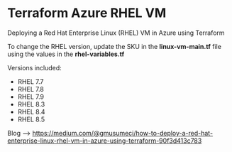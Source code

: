 # Terraform Azure RHEL VM

Deploying a Red Hat Enterprise Linux (RHEL) VM in Azure using Terraform

To change the RHEL version, update the SKU in the **linux-vm-main.tf** file using the values in the **rhel-variables.tf**

Versions included:

* RHEL 7.7
* RHEL 7.8
* RHEL 7.9
* RHEL 8.3
* RHEL 8.4
* RHEL 8.5

Blog --> https://medium.com/@gmusumeci/how-to-deploy-a-red-hat-enterprise-linux-rhel-vm-in-azure-using-terraform-90f3d413c783
